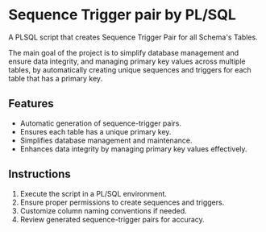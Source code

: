 # Sequence Trigger pair by PL/SQL
A PLSQL script that creates Sequence Trigger Pair for all Schema's Tables.

The main goal of the project is to simplify database management and ensure data integrity, and managing primary key values across multiple tables, by automatically creating unique sequences and triggers for each table that has a primary key. 

## Features
- Automatic generation of sequence-trigger pairs.
- Ensures each table has a unique primary key.
- Simplifies database management and maintenance.
- Enhances data integrity by managing primary key values effectively.

## Instructions
1. Execute the script in a PL/SQL environment.
2. Ensure proper permissions to create sequences and triggers.
3. Customize column naming conventions if needed.
4. Review generated sequence-trigger pairs for accuracy.
